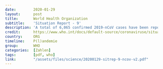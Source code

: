 ```yaml
---
date:        2020-01-29
layout:      post
title:       World Health Organization
subtitle:    'Situation Report - 9'
description: 'A total of 6,065 confirmed 2019-nCoV cases have been reported globally<br/>132 deaths have been reported'
credit:      https://www.who.int/docs/default-source/coronaviruse/situation-reports/20200129-sitrep-9-ncov-v2.pdf?sfvrsn=e2c8915_2
country:     ORG
timeline:    P(l)andemie
group:       WHO
categories:  [Zahlen]
tags:        [pdf, who]
link:        "/assets/files/science/20200129-sitrep-9-ncov-v2.pdf"
---
```

<object data="{{ page.link }}" style='height:calc(100vh - 400px); width: 100%' type='application/pdf'></object>
